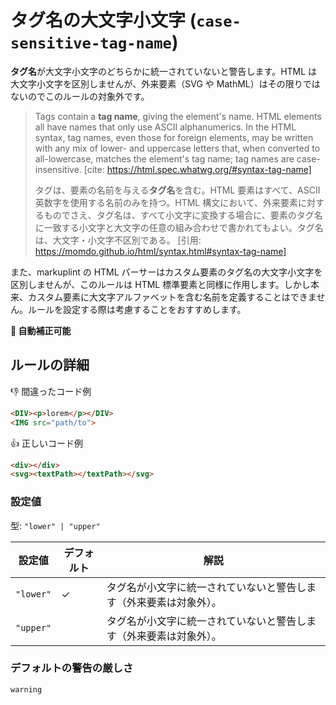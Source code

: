 # タグ名の大文字小文字 (`case-sensitive-tag-name`)

**タグ名**が大文字小文字のどちらかに統一されていないと警告します。HTML は大文字小文字を区別しませんが、外来要素（SVG や MathML）はその限りではないのでこのルールの対象外です。

> Tags contain a **tag name**, giving the element's name. HTML elements all have names that only use ASCII alphanumerics. In the HTML syntax, tag names, even those for foreign elements, may be written with any mix of lower- and uppercase letters that, when converted to all-lowercase, matches the element's tag name; tag names are case-insensitive.
> [cite: https://html.spec.whatwg.org/#syntax-tag-name]
>
> タグは、要素の名前を与える**タグ名**を含む。HTML 要素はすべて、ASCII 英数字を使用する名前のみを持つ。HTML 構文において、外来要素に対するものでさえ、タグ名は、すべて小文字に変換する場合に、要素のタグ名に一致する小文字と大文字の任意の組み合わせで書かれてもよい。タグ名は、大文字・小文字不区別である。
> [引用: https://momdo.github.io/html/syntax.html#syntax-tag-name]

また、markuplint の HTML パーサーはカスタム要素のタグ名の大文字小文字を区別しませんが、このルールは HTML 標準要素と同様に作用します。しかし本来、カスタム要素に大文字アルファベットを含む名前を定義することはできません。ルールを設定する際は考慮することをおすすめします。

**🔧 自動補正可能**

## ルールの詳細

👎 間違ったコード例

<!-- prettier-ignore-start -->
```html
<DIV><p>lorem</p></DIV>
<IMG src="path/to">
```
<!-- prettier-ignore-end -->

👍 正しいコード例

<!-- prettier-ignore-start -->
```html
<div></div>
<svg><textPath></textPath></svg>
```
<!-- prettier-ignore-end -->

### 設定値

型: `"lower" | "upper"`

| 設定値    | デフォルト | 解説                                                               |
| --------- | ---------- | ------------------------------------------------------------------ |
| `"lower"` | ✓          | タグ名が小文字に統一されていないと警告します（外来要素は対象外）。 |
| `"upper"` |            | タグ名が小文字に統一されていないと警告します（外来要素は対象外）。 |

### デフォルトの警告の厳しさ

`warning`
